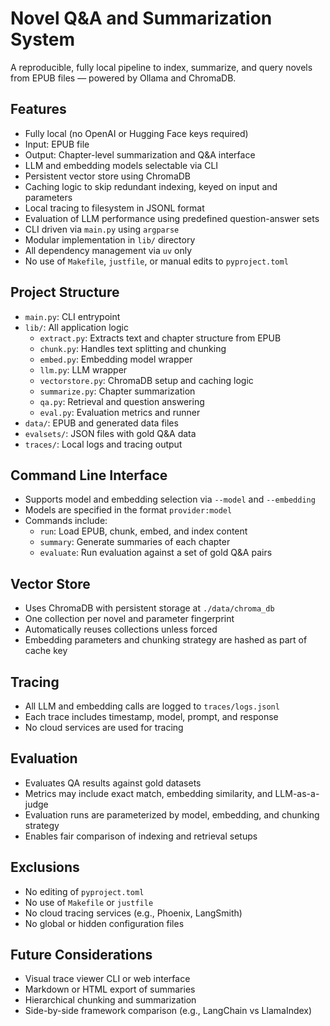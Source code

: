 # Novel Q&A and Summarization System

A reproducible, fully local pipeline to index, summarize, and query novels from EPUB files — powered by Ollama and ChromaDB.

## Features

- Fully local (no OpenAI or Hugging Face keys required)
- Input: EPUB file
- Output: Chapter-level summarization and Q&A interface
- LLM and embedding models selectable via CLI
- Persistent vector store using ChromaDB
- Caching logic to skip redundant indexing, keyed on input and parameters
- Local tracing to filesystem in JSONL format
- Evaluation of LLM performance using predefined question-answer sets
- CLI driven via `main.py` using `argparse`
- Modular implementation in `lib/` directory
- All dependency management via `uv` only
- No use of `Makefile`, `justfile`, or manual edits to `pyproject.toml`

## Project Structure

- `main.py`: CLI entrypoint
- `lib/`: All application logic
  - `extract.py`: Extracts text and chapter structure from EPUB
  - `chunk.py`: Handles text splitting and chunking
  - `embed.py`: Embedding model wrapper
  - `llm.py`: LLM wrapper
  - `vectorstore.py`: ChromaDB setup and caching logic
  - `summarize.py`: Chapter summarization
  - `qa.py`: Retrieval and question answering
  - `eval.py`: Evaluation metrics and runner
- `data/`: EPUB and generated data files
- `evalsets/`: JSON files with gold Q&A data
- `traces/`: Local logs and tracing output

## Command Line Interface

- Supports model and embedding selection via `--model` and `--embedding`
- Models are specified in the format `provider:model`
- Commands include:
  - `run`: Load EPUB, chunk, embed, and index content
  - `summary`: Generate summaries of each chapter
  - `evaluate`: Run evaluation against a set of gold Q&A pairs

## Vector Store

- Uses ChromaDB with persistent storage at `./data/chroma_db`
- One collection per novel and parameter fingerprint
- Automatically reuses collections unless forced
- Embedding parameters and chunking strategy are hashed as part of cache key

## Tracing

- All LLM and embedding calls are logged to `traces/logs.jsonl`
- Each trace includes timestamp, model, prompt, and response
- No cloud services are used for tracing

## Evaluation

- Evaluates QA results against gold datasets
- Metrics may include exact match, embedding similarity, and LLM-as-a-judge
- Evaluation runs are parameterized by model, embedding, and chunking strategy
- Enables fair comparison of indexing and retrieval setups

## Exclusions

- No editing of `pyproject.toml`
- No use of `Makefile` or `justfile`
- No cloud tracing services (e.g., Phoenix, LangSmith)
- No global or hidden configuration files

## Future Considerations

- Visual trace viewer CLI or web interface
- Markdown or HTML export of summaries
- Hierarchical chunking and summarization
- Side-by-side framework comparison (e.g., LangChain vs LlamaIndex)

